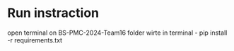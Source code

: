 # Run instraction 
open terminal on BS-PMC-2024-Team16 folder 
wirte in terminal - pip install -r requirements.txt